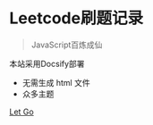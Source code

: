 <!-- _coverpage.md -->

# Leetcode刷题记录 

> JavaScript百炼成仙

 本站采用Docsify部署
- 无需生成 html 文件
- 众多主题


[Let Go](/README.md)